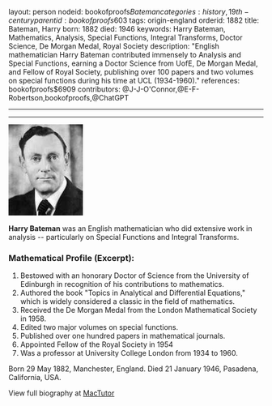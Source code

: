 layout: person
nodeid: bookofproofs$Bateman
categories: history,19th-century
parentid: bookofproofs$603
tags: origin-england
orderid: 1882
title: Bateman, Harry
born: 1882
died: 1946
keywords: Harry Bateman, Mathematics, Analysis, Special Functions, Integral Transforms, Doctor Science, De Morgan Medal, Royal Society
description: "English mathematician Harry Bateman contributed immensely to Analysis and Special Functions, earning a Doctor Science from UofE, De Morgan Medal, and Fellow of Royal Society, publishing over 100 papers and two volumes on special functions during his time at UCL (1934-1960)."
references: bookofproofs$6909
contributors: @J-J-O'Connor,@E-F-Robertson,bookofproofs,@ChatGPT

---



---

![Bateman.jpg](https://github.com/bookofproofs/bookofproofs.github.io/blob/main/_sources/_assets/images/portraits/Bateman.jpg?raw=true)

**Harry Bateman** was an English mathematician who did extensive work in analysis -- particularly on Special Functions and Integral Transforms.

### Mathematical Profile (Excerpt):
1. Bestowed with an honorary Doctor of Science from the University of Edinburgh in recognition of his contributions to mathematics.
2. Authored the book "Topics in Analytical and Differential Equations," which is widely considered a classic in the field of mathematics. 
3. Received the De Morgan Medal from the London Mathematical Society in 1958.
4. Edited two major volumes on special functions. 
5. Published over one hundred papers in mathematical journals.
6. Appointed Fellow of the Royal Society in 1954 
7. Was a professor at University College London from 1934 to 1960.

Born 29 May 1882, Manchester, England. Died 21 January 1946, Pasadena, California, USA.

View full biography at [MacTutor](https://mathshistory.st-andrews.ac.uk/Biographies/Bateman/)
